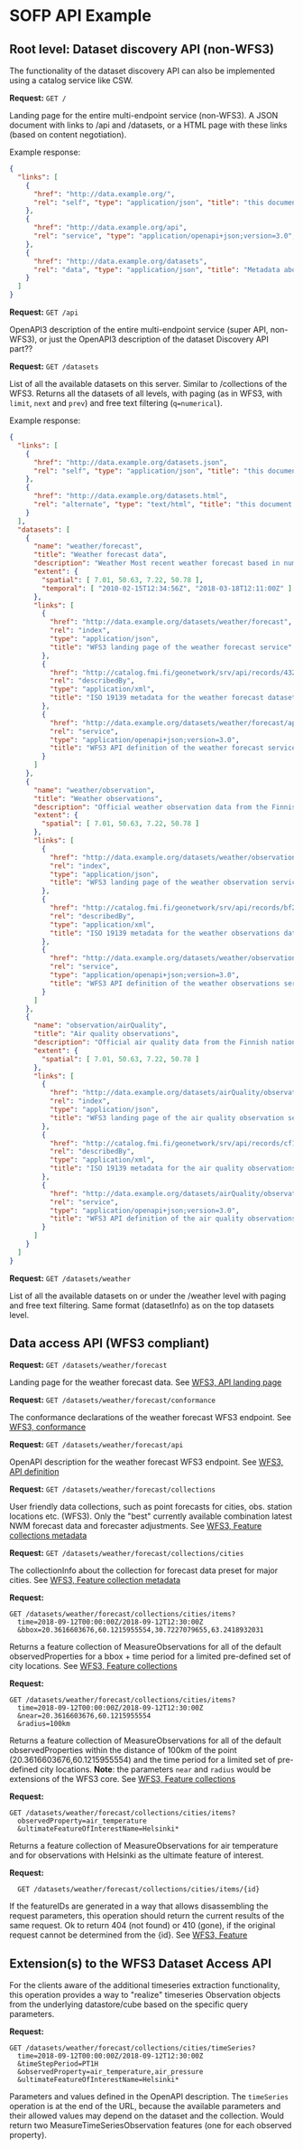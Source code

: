# SOFP API Example

## Root level: Dataset discovery API (non-WFS3)

The functionality of the dataset discovery API can also be implemented using a catalog service like CSW.

**Request:** ```GET /```

Landing page for the entire multi-endpoint service (non-WFS3).
A JSON document with links to /api and /datasets, or a HTML page with these links (based on content negotiation).

Example response:
```json
{
  "links": [
    {
      "href": "http://data.example.org/",
      "rel": "self", "type": "application/json", "title": "this document"
    },
    {
      "href": "http://data.example.org/api",
      "rel": "service", "type": "application/openapi+json;version=3.0", "title": "the API definition"
    },
    {
      "href": "http://data.example.org/datasets",
      "rel": "data", "type": "application/json", "title": "Metadata about the provided datasets"
    }
  ]
}
```

**Request:** ```GET /api```

OpenAPI3 description of the entire multi-endpoint service (super API, non-WFS3), or just the OpenAPI3 description of the dataset Discovery API part??

**Request:** ```GET /datasets```

List of all the available datasets on this server. Similar to /collections of the WFS3. Returns all the datasets of all levels, with paging (as in WFS3, with ```limit```, ```next``` and ```prev```) and free text filtering (```q=numerical```).

Example response:

```json
{
  "links": [
    {
      "href": "http://data.example.org/datasets.json",
      "rel": "self", "type": "application/json", "title": "this document"
    },
    {
      "href": "http://data.example.org/datasets.html",
      "rel": "alternate", "type": "text/html", "title": "this document as HTML"
    }
  ],
  "datasets": [
    {
      "name": "weather/forecast",
      "title": "Weather forecast data",
      "description": "Weather Most recent weather forecast based in numerical weather model and forecaster guidance provided by the Finnish Meteorological Institute",
      "extent": {
        "spatial": [ 7.01, 50.63, 7.22, 50.78 ],
        "temporal": [ "2010-02-15T12:34:56Z", "2018-03-18T12:11:00Z" ]
      },
      "links": [
        {
          "href": "http://data.example.org/datasets/weather/forecast",
          "rel": "index",
          "type": "application/json",
          "title": "WFS3 landing page of the weather forecast service"
        },
        {
          "href": "http://catalog.fmi.fi/geonetwork/srv/api/records/43282657-3329-4c82-bd31-2631f41357f5/formatters/xml",
          "rel": "describedBy",
          "type": "application/xml",
          "title": "ISO 19139 metadata for the weather forecast dataset series"
        },
        {
          "href": "http://data.example.org/datasets/weather/forecast/api",
          "rel": "service",
          "type": "application/openapi+json;version=3.0",
          "title": "WFS3 API definition of the weather forecast service"
        }
      ]
    },
    {
      "name": "weather/observation",
      "title": "Weather observations",
      "description": "Official weather observation data from the Finnish weather observation station network. Provided by the Finnish Meteorological Institute",
      "extent": {
        "spatial": [ 7.01, 50.63, 7.22, 50.78 ]
      },
      "links": [
        {
          "href": "http://data.example.org/datasets/weather/observation",
          "rel": "index",
          "type": "application/json",
          "title": "WFS3 landing page of the weather observation service"
        },
        {
          "href": "http://catalog.fmi.fi/geonetwork/srv/api/records/bf238561-eb04-4c0b-b9dc-113fb5c6b3c4/formatters/xml",
          "rel": "describedBy",
          "type": "application/xml",
          "title": "ISO 19139 metadata for the weather observations dataset series"
        },
        {
          "href": "http://data.example.org/datasets/weather/observation/api",
          "rel": "service",
          "type": "application/openapi+json;version=3.0",
          "title": "WFS3 API definition of the weather observations service"
        }
      ]
    },
    {
      "name": "observation/airQuality",
      "title": "Air quality observations",
      "description": "Official air quality data from the Finnish national air quality observation station network. Service provided by the Finnish Meteorological Institute, data collected by the Finnish communities",
      "extent": {
        "spatial": [ 7.01, 50.63, 7.22, 50.78 ]
      },
      "links": [
        {
          "href": "http://data.example.org/datasets/airQuality/observation",
          "rel": "index",
          "type": "application/json",
          "title": "WFS3 landing page of the air quality observation service"
        },
        {
          "href": "http://catalog.fmi.fi/geonetwork/srv/api/records/cf1b68b2-78d8-481c-9c2c-2b950214d477/formatters/xml",
          "rel": "describedBy",
          "type": "application/xml",
          "title": "ISO 19139 metadata for the air quality observations dataset series"
        },
        {
          "href": "http://data.example.org/datasets/airQuality/observation/api",
          "rel": "service",
          "type": "application/openapi+json;version=3.0",
          "title": "WFS3 API definition of the air quality observations service"
        }
      ]
    }
  ]
}
```

**Request:** ```GET /datasets/weather```

List of all the available datasets on or under the /weather level with paging and free text filtering. Same format (datasetInfo) as on the top datasets level.

## Data access API (WFS3 compliant)

**Request:** ```GET /datasets/weather/forecast```

Landing page for the weather forecast data. See [WFS3, API landing page ](https://rawgit.com/opengeospatial/WFS_FES/master/docs/17-069.html#_api_landing_page)

**Request:** ```GET /datasets/weather/forecast/conformance```

The conformance declarations of the weather forecast WFS3 endpoint. See [WFS3, conformance](https://rawgit.com/opengeospatial/WFS_FES/master/docs/17-069.html#_declaration_of_conformance_classes)

**Request:** ```GET /datasets/weather/forecast/api```

OpenAPI description for the weather forecast WFS3 endpoint. See [WFS3, API definition ](https://rawgit.com/opengeospatial/WFS_FES/master/docs/17-069.html#_api_definition_2)

**Request:** ```GET /datasets/weather/forecast/collections```

User friendly data collections, such as point forecasts for cities, obs. station locations etc. (WFS3). Only the "best" currently available combination latest NWM forecast data and forecaster adjustments. See [WFS3, Feature collections metadata](https://rawgit.com/opengeospatial/WFS_FES/master/docs/17-069.html#_feature_collections_metadata)

**Request:** ```GET /datasets/weather/forecast/collections/cities```

The collectionInfo about the collection for forecast data preset for major cities. See [WFS3, Feature collection metadata](https://rawgit.com/opengeospatial/WFS_FES/master/docs/17-069.html#_feature_collection_metadata)

**Request:**
```
GET /datasets/weather/forecast/collections/cities/items?
  time=2018-09-12T00:00:00Z/2018-09-12T12:30:00Z
  &bbox=20.3616603676,60.1215955554,30.7227079655,63.2418932031
```

Returns a feature collection of MeasureObservations for all of the default observedProperties for a bbox + time period for a limited pre-defined set of city locations. See [WFS3, Feature collections](https://rawgit.com/opengeospatial/WFS_FES/master/docs/17-069.html#_feature_collections)

**Request:**
```
GET /datasets/weather/forecast/collections/cities/items?
  time=2018-09-12T00:00:00Z/2018-09-12T12:30:00Z
  &near=20.3616603676,60.1215955554
  &radius=100km
```

Returns a feature collection of MeasureObservations for all of the default observedProperties within the distance of 100km of the point (20.3616603676,60.1215955554) and the time period for a limited set of pre-defined city locations. **Note**: the parameters ```near``` and ```radius``` would be extensions of the WFS3 core. See [WFS3, Feature collections](https://rawgit.com/opengeospatial/WFS_FES/master/docs/17-069.html#_feature_collections)

**Request:**
```
GET /datasets/weather/forecast/collections/cities/items?
  observedProperty=air_temperature
  &ultimateFeatureOfInterestName=Helsinki*
```

Returns a feature collection of MeasureObservations for air temperature and for
  observations with Helsinki as the ultimate feature of interest.

**Request:**
```
  GET /datasets/weather/forecast/collections/cities/items/{id}
```

If the featureIDs are generated in a way that allows disassembling the request parameters, this operation should return the current results of the same request. Ok to return 404 (not found) or 410 (gone), if the original request cannot be determined from the {id}. See [WFS3, Feature](https://rawgit.com/opengeospatial/WFS_FES/master/docs/17-069.html#_feature_2)

## Extension(s) to the WFS3 Dataset Access API

For the clients aware of the additional timeseries extraction functionality, this operation provides a way to "realize" timeseries Observation objects from the underlying datastore/cube based on the specific query parameters.

**Request:**
```
GET /datasets/weather/forecast/collections/cities/timeSeries?
  time=2018-09-12T00:00:00Z/2018-09-12T12:30:00Z
  &timeStepPeriod=PT1H
  &observedProperty=air_temperature,air_pressure
  &ultimateFeatureOfInterestName=Helsinki*
```

Parameters and values defined in the OpenAPI description.
The ```timeSeries``` operation is at the end of the URL, because the available parameters and their allowed values may depend on the dataset and the collection.
Would return two MeasureTimeSeriesObservation features (one for each observed property).
